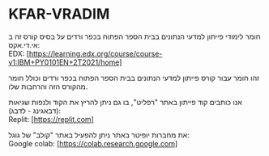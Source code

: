 # KFAR-VRADIM

חומר לימודי פייתון למדעי הנתונים בבית הספר הפתוח בכפר ורדים על בסיס קורס זה ב אי.די.אקס:<br>
EDX: [https://learning.edx.org/course/course-v1:IBM+PY0101EN+2T2021/home]<p>
זהו חומר עבור קורס פייתון למדעי הנתונים בבית הספר הפתוח בכפר ורדים וכולל חומר מהקורס הזה והרחבות שלו.<p>
אנו כותבים קוד פייתון באתר "רפליט", בו גם ניתן להריץ את הקוד ולנפות שגיאות (דבאגינג - לדבג):<br>
Replit: [https://replit.com]<p>
את מחברות יופיטר באתר ניתן להפעיל באתר "קולב" של גוגל:<br>
Google colab: [https://colab.research.google.com]<p>

